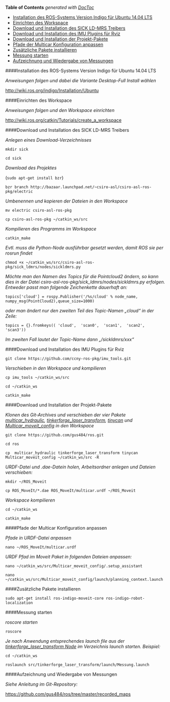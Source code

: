 **Table of Contents**  *generated with [DocToc](http://doctoc.herokuapp.com/)*

- [Installation des ROS-Systems Version Indigo für Ubuntu 14.04 LTS](#)
- [Einrichten des Workspace](#)
- [Download und Installation des SICK LD-MRS Treibers](#)
- [Download und Installation des IMU Plugins für Rviz](#)
- [Download und Installation der Projekt-Pakete](#)
- [Pfade der Multicar Konfiguration anpassen](#)
- [Zusätzliche Pakete installieren](#)
- [Messung starten](#)
- [Aufzeichnung und Wiedergabe von Messungen](#)

####Installation des ROS-Systems Version Indigo für Ubuntu 14.04 LTS

*Anweisungen folgen und dabei die Variante Desktop-Full Install wählen*

http://wiki.ros.org/indigo/Installation/Ubuntu

####Einrichten des Workspace

*Anweisungen folgen und den Workspace einrichten*

http://wiki.ros.org/catkin/Tutorials/create_a_workspace

####Download und Installation des SICK LD-MRS Treibers

*Anlegen eines Download-Verzeichnisses*

`mkdir sick`

`cd sick`

*Download des Projektes*

(`sudo apt-get install bzr`)

`bzr branch http://bazaar.launchpad.net/~csiro-asl/csiro-asl-ros-pkg/electric`

*Umbenennen und kopieren der Dateien in den Workspace*

`mv electric csiro-asl-ros-pkg`

`cp csiro-asl-ros-pkg ~/catkin_ws/src`

*Kompilieren des Programms im Workspace*

`catkin_make`

*Evtl. muss die Python-Node ausführbar gesetzt werden, damit ROS sie per rosrun findet*

`chmod +x ~/catkin_ws/src/csiro-asl-ros-pkg/sick_ldmrs/nodes/sickldmrs.py`

*Möchte man den Namen des Topics für die Pointcloud2 ändern, so kann dies in der Datei csiro-asl-ros-pkg/sick_ldmrs/nodes/sickldmrs.py erfolgen. Entweder passt man folgende Zeichenkette dauerhaft an:*

`topics['cloud'] = rospy.Publisher('/%s/cloud' % node_name,
                                      numpy_msg(PointCloud2),queue_size=1000)`
                                      
*oder man ändert nur den zweiten Teil des Topic-Namen „cloud“ in der Zeile:*

`topics = {}.fromkeys(( 'cloud',  'scan0',  'scan1',  'scan2',  'scan3'))`

*Im zweiten Fall lautet der Topic-Name dann „/sickldmrs/xxx“*

####Download und Installation des IMU Plugins für Rviz

`git clone https://github.com/ccny-ros-pkg/imu_tools.git`

*Verschieben in den Workspace und kompilieren*

`cp imu_tools ~/catkin_ws/src`

`cd ~/catkin_ws`

`catkin_make`

####Download und Installation der Projekt-Pakete

*Klonen des Git-Archives und verschieben der vier Pakete [multicar_hydraulic](https://github.com/gus484/ros/tree/master/multicar_hydraulic), [tinkerforge_laser_transform](https://github.com/gus484/ros/tree/master/tinkerforge_laser_transform), [tinycan](https://github.com/gus484/ros/tree/master/tinycan) und [Multicar_moveit_config](https://github.com/gus484/ros/tree/master/Multicar_moveit_config) in den Workspace*

`git clone https://github.com/gus484/ros.git`

`cd ros`

`cp  multicar_hydraulic tinkerforge_laser_transform tinycan Multicar_moveit_config ~/catkin_ws/src -R`

*URDF-Datei und .dae-Datein holen, Arbeitsordner anlegen und Dateien verschieben:*

`mkdir ~/ROS_Moveit`

`cp ROS_MoveIt/*.dae ROS_MoveIt/multicar.urdf ~/ROS_Moveit`

*Workspace kompilieren*

`cd ~/catkin_ws`

`catkin_make`

####Pfade der Multicar Konfiguration anpassen

*Pfade in URDF-Datei anpassen*

`nano ~/ROS_MoveIt/multicar.urdf`

*URDF Pfad im Moveit Paket in folgenden Dateien anpassen:*

`nano ~/catkin_ws/src/Multicar_moveit_config/.setup_assistant`

`nano ~/catkin_ws/src/Multicar_moveit_config/launch/planning_context.launch`

####Zusätzliche Pakete installieren

`sudo apt-get install ros-indigo-moveit-core ros-indigo-robot-localization`

####Messung starten

*roscore starten*

`roscore`

*Je nach Anwendung entsprechendes launch file aus der [tinkerforge_laser_transform Node](https://github.com/gus484/ros/tree/master/tinkerforge_laser_transform/launch) im Verzeichnis launch starten. Beispiel:*

`cd ~/catkin_ws`

`roslaunch src/tinkerforge_laser_transform/launch/Messung.launch`

####Aufzeichnung und Wiedergabe von Messungen

*Siehe Anleitung im Git-Repository:*

https://github.com/gus484/ros/tree/master/recorded_maps
